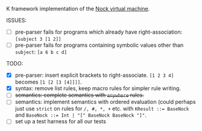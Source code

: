 K framework implementation of the [Nock virtual machine](https://developers.urbit.org/reference/nock/definition).

ISSUES:

- [ ] pre-parser fails for programs which already have right-association: `[subject 3 [1 2]]`
- [ ] pre-parser fails for programs containing symbolic values other than `subject`: `[a 6 b c d]`

TODO:

- [x] pre-parser: insert explicit brackets to right-associate. `[1 2 3 4]` becomes `[1 [2 [3 [4]]]]`.
- [x] syntax: remove list rules, keep macro rules for simpler rule writing.
- [ ] ~~semantics: complete semantics with `anywhere` rules.~~
- [ ] semantics: implement semantics with ordered evaluation (could perhaps just use `strict` on rules for `/, #, *, +` etc. with `KResult ::= BaseNock` and `BaseNock ::= Int | "[" BaseNock BaseNock "]"`.
- [ ] set up a test harness for all our tests
